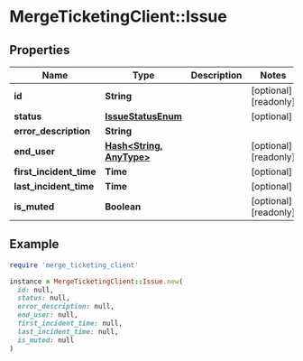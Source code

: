 # MergeTicketingClient::Issue

## Properties

| Name | Type | Description | Notes |
| ---- | ---- | ----------- | ----- |
| **id** | **String** |  | [optional][readonly] |
| **status** | [**IssueStatusEnum**](IssueStatusEnum.md) |  | [optional] |
| **error_description** | **String** |  |  |
| **end_user** | [**Hash&lt;String, AnyType&gt;**](AnyType.md) |  | [optional][readonly] |
| **first_incident_time** | **Time** |  | [optional] |
| **last_incident_time** | **Time** |  | [optional] |
| **is_muted** | **Boolean** |  | [optional][readonly] |

## Example

```ruby
require 'merge_ticketing_client'

instance = MergeTicketingClient::Issue.new(
  id: null,
  status: null,
  error_description: null,
  end_user: null,
  first_incident_time: null,
  last_incident_time: null,
  is_muted: null
)
```

